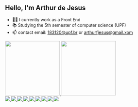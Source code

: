 ## Hello, I'm Arthur de Jesus

- 👨‍💻 I currently work as a Front End
- 📚 Studying the 5th semester of computer science (UPF)
- 📫 contact email: 183120@upf.br or arthurfjesus@gmail.xom

<div>
  <a href="https://beacons.ai/ArthurwJesus">
    <img height="180cm" src="https://github-readme-stats.vercel.app/api?username=ArthurwJesus&show_icons=true&theme=gruvbox&include_all_commits=true&count_private=true"/>
    <img height="180cm" src="https://github-readme-stats.vercel.app/api/top-langs/?username=ArthurwJesus&layout=compact&langs_count=16&theme=gruvbox"/>
</div>
  <div style="display: inline_block">
    <img align:"center" alt"Html" height:"30" width:"40" src="https://img.shields.io/badge/HTML5-E34F26?style=for-the-badge&logo=html5&logoColor=white"/>
    <img align:"center" alt"Css" height:"30" width:"40" src="https://img.shields.io/badge/CSS3-1572B6?style=for-the-badge&logo=css3&logoColor=white"/>
    <img align:"center" alt"Boots" height:"30" width:"40" src="https://img.shields.io/badge/Bootstrap-563D7C?style=for-the-badge&logo=bootstrap&logoColor=white"/>
    <img align:"center" alt"React" height:"30" width:"40" src="https://img.shields.io/badge/React-20232A?style=for-the-badge&logo=react&logoColor=61DAFB"/>
    <img align:"center" alt"ReactNative" height:"30" width:"40" src="https://img.shields.io/badge/React_Native-20232A?style=for-the-badge&logo=react&logoColor=61DAFB"/>
     <img align:"center" alt"Js" height:"30" width:"40" src="https://img.shields.io/badge/JavaScript-323330?style=for-the-badge&logo=javascript&logoColor=F7DF1E"/>
    <img align:"center" alt"Go" height:"30" width:"40" src="https://img.shields.io/badge/Go-00ADD8?style=for-the-badge&logo=go&logoColor=white"/>
    <img align:"center" alt"python" height:"30" width:"40" src="https://img.shields.io/badge/Python-3776AB?style=for-the-badge&logo=python&logoColor=white"/>
    <img align:"center" alt"NodeJs" height:"30" width:"40" src="https://img.shields.io/badge/Node.js-43853D?style=for-the-badge&logo=node.js&logoColor=white"/>
  </div>
